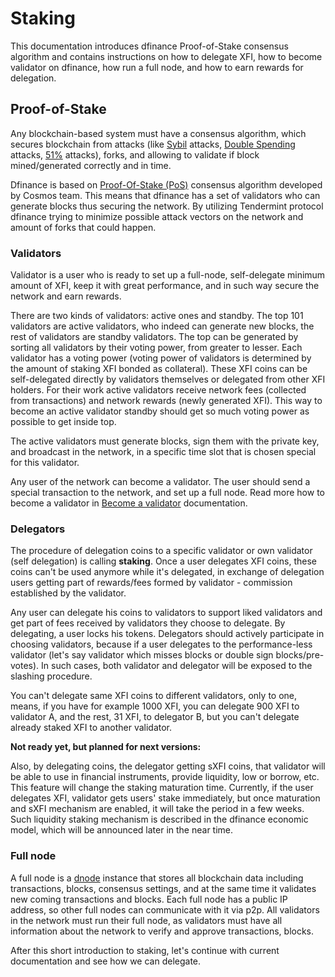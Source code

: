 # Staking

This documentation introduces dfinance Proof-of-Stake consensus algorithm and contains instructions on how to delegate XFI, how to become validator on dfinance, how run a full node, and how to earn rewards for delegation.

## Proof-of-Stake

Any blockchain-based system must have a consensus algorithm, which secures blockchain from attacks (like [Sybil](https://academy.binance.com/security/sybil-attacks-explained) attacks, [Double Spending](https://academy.binance.com/security/double-spending-explained) attacks, [51%](https://academy.binance.com/security/what-is-a-51-percent-attack) attacks), forks, and allowing to validate if block mined/generated correctly and in time.

Dfinance is based on [Proof-Of-Stake (PoS)](https://academy.binance.com/blockchain/delegated-proof-of-stake-explained) consensus algorithm developed by Cosmos team. This means that dfinance has a set of validators who can generate blocks thus securing the network. By utilizing Tendermint protocol dfinance trying to minimize possible attack vectors on the network and amount of forks that could happen.

### Validators

Validator is a user who is ready to set up a full-node, self-delegate minimum amount of XFI, keep it with great performance, and in such way secure the network and earn rewards.

There are two kinds of validators: active ones and standby. The top 101 validators are active validators, who indeed can generate new blocks, the rest of validators are standby validators. The top can be generated by sorting all validators by their voting power, from greater to lesser. Each validator has a voting power (voting power of validators is determined by the amount of staking XFI bonded as collateral). These XFI coins can be self-delegated directly by validators themselves or delegated from other XFI holders. For their work active validators receive network fees (collected from transactions) and network rewards (newly generated XFI). This way to become an active validator standby should get so much voting power as possible to get inside top.

The active validators must generate blocks, sign them with the private key, and broadcast in the network, in a specific time slot that is chosen special for this validator.

Any user of the network can become a validator. The user should send a special transaction to the network, and set up a full node. Read more how to become a validator in [Become a validator](/staking/become_a_validator.md) documentation.

### Delegators

The procedure of delegation coins to a specific validator or own validator (self delegation) is calling **staking**. Once a user delegates XFI coins, these coins can't be used anymore while it's delegated, in exchange of delegation users getting part of rewards/fees formed by validator - commission established by the validator.

Any user can delegate his coins to validators to support liked validators and get part of fees received by validators they choose to delegate. By delegating, a user locks his tokens. Delegators should actively participate in choosing validators, because if a user delegates to the performance-less validator (let's say validator which misses blocks or double sign blocks/pre-votes). In such cases, both validator and delegator will be exposed to the slashing procedure.

You can't delegate same XFI coins to different validators, only to one, means, if you have for example 1000 XFI, you can delegate 900 XFI to validator A, and the rest, 31 XFI, to delegator B, but you can't delegate already staked XFI to another validator.

**Not ready yet, but planned for next versions:**

Also, by delegating coins, the delegator getting sXFI coins, that validator will be able to use in financial instruments, provide liquidity, low or borrow, etc.
This feature will change the staking maturation time. Currently, if the user delegates XFI, validator gets users' stake immediately, but once maturation and sXFI mechanism are enabled, it will take the period in a few weeks. Such liquidity staking mechanism is described in the dfinance economic model, which will be announced later in the near time.

### Full node

A full node is a [dnode](../architecture/dnode.md) instance that stores all blockchain data including transactions, blocks, consensus settings, and at the same time it validates new coming transactions and blocks. Each full node has a public IP address, so other full nodes can communicate with it via p2p. All validators in the network must run their full node, as validators must have all information about the network to verify and approve transactions, blocks.

After this short introduction to staking, let's continue with current documentation and see how we can delegate.
